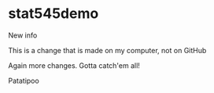 # stat545demo

New info

This is a change that is made on my computer, not on GitHub

Again more changes. Gotta catch'em all!

Patatipoo
